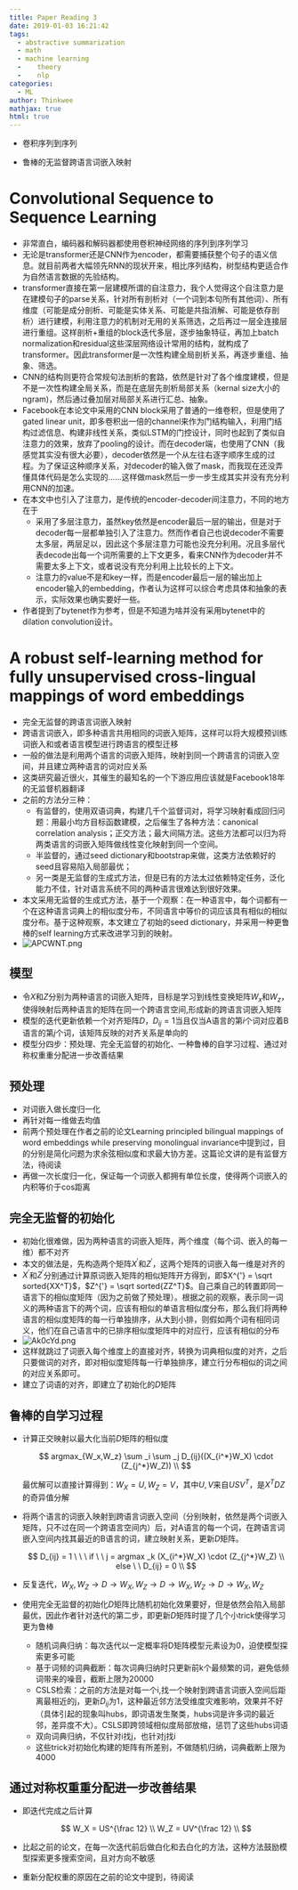 ```yaml
---
title: Paper Reading 3
date: 2019-01-03 16:21:42
tags:
  - abstractive summarization
  - math
  - machine learning
  -    theory
  -    nlp
categories:
  - ML
author: Thinkwee
mathjax: true
html: true
---
```


- 卷积序列到序列
- 鲁棒的无监督跨语言词嵌入映射
  
  <!--more-->

# Convolutional Sequence to Sequence Learning

- 非常直白，编码器和解码器都使用卷积神经网络的序列到序列学习
- 无论是transformer还是CNN作为encoder，都需要捕获整个句子的语义信息。就目前两者大幅领先RNN的现状开来，相比序列结构，树型结构更适合作为自然语言数据的先验结构。
- transformer直接在第一层建模所谓的自注意力，我个人觉得这个自注意力是在建模句子的parse关系，针对所有剖析对（一个词到本句所有其他词）、所有维度（可能是成分剖析、可能是实体关系、可能是共指消解、可能是依存剖析）进行建模，利用注意力的机制对无用的关系筛选，之后再过一层全连接层进行重组。这样剖析+重组的block迭代多层，逐步抽象特征，再加上batch normalization和residual这些深层网络设计常用的结构，就构成了transformer。因此transformer是一次性构建全局剖析关系，再逐步重组、抽象、筛选。
- CNN的结构则更符合常规句法剖析的套路，依然是针对了各个维度建模，但是不是一次性构建全局关系，而是在底层先剖析局部关系（kernal size大小的ngram)，然后通过叠加层对局部关系进行汇总、抽象。
- Facebook在本论文中采用的CNN block采用了普通的一维卷积，但是使用了gated linear unit，即多卷积出一倍的channel来作为门结构输入，利用门结构过滤信息、构建非线性关系，类似LSTM的门控设计，同时也起到了类似自注意力的效果，放弃了pooling的设计。而在decoder端，也使用了CNN（我感觉其实没有很大必要），decoder依然是一个从左往右逐字顺序生成的过程。为了保证这种顺序关系，对decoder的输入做了mask，而我现在还没弄懂具体代码是怎么实现的......这样做mask然后一步一步生成其实并没有充分利用CNN的加速。
- 在本文中也引入了注意力，是传统的encoder-decoder间注意力，不同的地方在于
  - 采用了多层注意力，虽然key依然是encoder最后一层的输出，但是对于decoder每一层都单独引入了注意力。然而作者自己也说decoder不需要太多层，两层足以，因此这个多层注意力可能也没充分利用。况且多层代表decode出每一个词所需要的上下文更多，看来CNN作为decoder并不需要太多上下文，或者说没有充分利用上比较长的上下文。
  - 注意力的value不是和key一样，而是encoder最后一层的输出加上encoder输入的embedding，作者认为这样可以综合考虑具体和抽象的表示，实际效果也确实要好一些。
- 作者提到了bytenet作为参考，但是不知道为啥并没有采用bytenet中的dilation convolution设计。

# A robust self-learning method for fully unsupervised cross-lingual mappings of word embeddings

- 完全无监督的跨语言词嵌入映射
- 跨语言词嵌入，即多种语言共用相同的词嵌入矩阵，这样可以将大规模预训练词嵌入和或者语言模型进行跨语言的模型迁移
- 一般的做法是利用两个语言的词嵌入矩阵，映射到同一个跨语言的词嵌入空间，并且建立两种语言的词对应关系
- 这类研究最近很火，其催生的最知名的一个下游应用应该就是Facebook18年的无监督机器翻译
- 之前的方法分三种：
  - 有监督的，使用双语词典，构建几千个监督词对，将学习映射看成回归问题：用最小均方目标函数建模，之后催生了各种方法：canonical correlation analysis；正交方法；最大间隔方法。这些方法都可以归为将两类语言的词嵌入矩阵做线性变化映射到同一个空间。
  - 半监督的，通过seed dictionary和bootstrap来做，这类方法依赖好的seed且容易陷入局部最优；
  - 另一类是无监督的生成式方法，但是已有的方法太过依赖特定任务，泛化能力不佳，针对语言系统不同的两种语言很难达到很好效果。
- 本文采用无监督的生成式方法，基于一个观察：在一种语言中，每个词都有一个在这种语言词典上的相似度分布，不同语言中等价的词应该具有相似的相似度分布。基于这种观察，本文建立了初始的seed dictionary，并采用一种更鲁棒的self learning方式来改进学习到的映射。
- ![APCWNT.png](https://s2.ax1x.com/2019/03/11/APCWNT.png)

## 模型

- 令$X$和$Z$分别为两种语言的词嵌入矩阵，目标是学习到线性变换矩阵$W_x$和$W_z$，使得映射后两种语言的矩阵在同一个跨语言空间,形成新的跨语言词嵌入矩阵
- 模型的迭代更新依赖一个对齐矩阵$D$，$D_{ij}=1$当且仅当A语言的第$i$个词对应着B语言的第$j$个词，该矩阵反映的对齐关系是单向的
- 模型分四步：预处理、完全无监督的初始化、一种鲁棒的自学习过程、通过对称权重重分配进一步改善结果

## 预处理

- 对词嵌入做长度归一化
- 再针对每一维做去均值
- 前两个预处理在作者之前的论文Learning principled bilingual mappings of word embeddings while preserving monolingual invariance中提到过，目的分别是简化问题为求余弦相似度和求最大协方差。这篇论文讲的是有监督方法，待阅读
- 再做一次长度归一化，保证每一个词嵌入都拥有单位长度，使得两个词嵌入的内积等价于cos距离

## 完全无监督的初始化

- 初始化很难做，因为两种语言的词嵌入矩阵，两个维度（每个词、嵌入的每一维）都不对齐
- 本文的做法是，先构造两个矩阵$X^{'}$和$Z^{'}$，这两个矩阵的词嵌入每一维是对齐的
- $X^{'}$和$Z^{'}$分别通过计算原词嵌入矩阵的相似矩阵开方得到，即$X^{'} = \sqrt sorted{XX^T}$，$Z^{'} = \sqrt sorted{ZZ^T}$。自己乘自己的转置即同一语言下的相似度矩阵（因为之前做了预处理）。根据之前的观察，表示同一词义的两种语言下的两个词，应该有相似的单语言相似度分布，那么我们将两种语言的相似度矩阵的每一行单独排序，从大到小排，则假如两个词有相同词义，他们在自己语言中的已排序相似度矩阵中的对应行，应该有相似的分布
- ![Ak0cYd.png](https://s2.ax1x.com/2019/03/13/Ak0cYd.png)
- 这样就跳过了词嵌入每个维度上的直接对齐，转换为词典相似度的对齐，之后只要做词的对齐，即对相似度矩阵每一行单独排序，建立行分布相似的词之间的对应关系即可。
- 建立了词语的对齐，即建立了初始化的$D$矩阵

## 鲁棒的自学习过程

- 计算正交映射以最大化当前$D$矩阵的相似度
  
  $$
  argmax_{W_x,W_z} \sum _i \sum _j D_{ij}((X_{i^*}W_X) \cdot (Z_{j^*}W_Z)) \\
  $$
  
  最优解可以直接计算得到：$W_X=U,W_Z=V$，其中$U,V$来自$USV^T$，是$X^TDZ$的奇异值分解
- 将两个语言的词嵌入映射到跨语言词嵌入空间（分别映射，依然是两个词嵌入矩阵，只不过在同一个跨语言空间内）后，对A语言的每一个词，在跨语言词嵌入空间内找其最近的B语言的词，建立映射关系，更新$D$矩阵。
  
  $$
  D_{ij} = 1 \ \ \ if  \ \ j = argmax _k (X_{i^*}W_X) \cdot (Z_{j^*}W_Z) \\
else \ \ D_{ij} = 0 \\
  $$
- 反复迭代，$W_X,W_Z \rightarrow D \rightarrow W_X,W_Z \rightarrow D \rightarrow W_X,W_Z \rightarrow D \rightarrow W_X,W_Z$
- 使用完全无监督的初始化$D$矩阵比随机初始化效果要好，但是依然会陷入局部最优，因此作者针对迭代的第二步，即更新$D$矩阵时提了几个小trick使得学习更为鲁棒
  - 随机词典归纳：每次迭代以一定概率将D矩阵模型元素设为0，迫使模型探索更多可能
  - 基于词频的词典截断：每次词典归纳时只更新前k个最频繁的词，避免低频词带来的噪音，截断上限为20000
  - CSLS检索：之前的方法是对每一个i,找一个映射到跨语言词嵌入空间后距离最相近的j，更新$D_{ij}$为1，这种最近邻方法受维度灾难影响，效果并不好（具体引起的现象叫hubs，即词语发生聚类，hubs词是许多词的最近邻，差异度不大）。CSLS即跨领域相似度局部放缩，惩罚了这些hubs词语
  - 双向词典归纳，不仅针对i找j，也针对j找i
  - 这些trick对初始化构建的矩阵有所差别，不做随机归纳，词典截断上限为4000

## 通过对称权重重分配进一步改善结果

- 即迭代完成之后计算
  
  $$
  W_X = US^{\frac 12} \\
W_Z = UV^{\frac 12} \\
  $$
- 比起之前的论文，在每一次迭代前后做白化和去白化的方法，这种方法鼓励模型探索更多搜索空间，且对方向不敏感
- 重新分配权重的原因在之前的论文中提到，待阅读